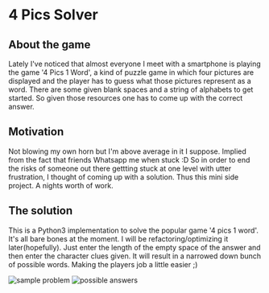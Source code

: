 4 Pics Solver
=============

About the game
--------------

Lately I've noticed that almost everyone I meet with a smartphone is playing the game '4 Pics 1 Word', a kind of puzzle game in which four pictures are displayed and the player has to guess what those pictures represent as a word. There are some given blank spaces and a string of alphabets to get started. So given those resources one has to come up with the correct answer.

Motivation
----------

Not blowing my own horn but I'm above average in it I suppose. Implied from the fact that friends Whatsapp me when stuck :D So in order to end the risks of someone out there gettting stuck at one level with utter frustration, I thought of coming up with a solution. Thus this mini side project. A nights worth of work.

The solution
-------------

This is a Python3 implementation to solve the popular game '4 pics 1 word'. It's all bare bones at the moment. I will be refactoring/optimizing it later(hopefully).
Just enter the length of the empty space of the answer and then enter the character clues given. It will result in a narrowed down bunch of possible words. Making the players job a little easier ;)

![sample problem](https://www.dropbox.com/s/35mqejohivt85ae/FB_IMG_1443067833702.jpg?raw=1)
![possible answers](https://www.dropbox.com/s/dsy7nj0bz08x51x/FB_IMG_1443067841434.jpg?raw=1)
